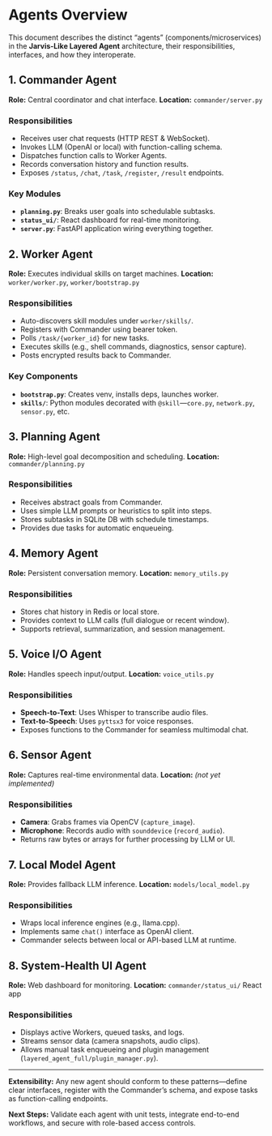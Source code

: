# Agents Overview

This document describes the distinct “agents” (components/microservices) in the **Jarvis-Like Layered Agent** architecture, their responsibilities, interfaces, and how they interoperate.

## 1. Commander Agent

**Role:** Central coordinator and chat interface.
**Location:** `commander/server.py`

### Responsibilities

* Receives user chat requests (HTTP REST & WebSocket).
* Invokes LLM (OpenAI or local) with function-calling schema.
* Dispatches function calls to Worker Agents.
* Records conversation history and function results.
* Exposes `/status`, `/chat`, `/task`, `/register`, `/result` endpoints.

### Key Modules

* **`planning.py`**: Breaks user goals into schedulable subtasks.
* **`status_ui/`**: React dashboard for real-time monitoring.
* **`server.py`**: FastAPI application wiring everything together.

## 2. Worker Agent

**Role:** Executes individual skills on target machines.
**Location:** `worker/worker.py`, `worker/bootstrap.py`

### Responsibilities

* Auto-discovers skill modules under `worker/skills/`.
* Registers with Commander using bearer token.
* Polls `/task/{worker_id}` for new tasks.
* Executes skills (e.g., shell commands, diagnostics, sensor capture).
* Posts encrypted results back to Commander.

### Key Components

* **`bootstrap.py`**: Creates venv, installs deps, launches worker.
* **`skills/`**: Python modules decorated with `@skill`—`core.py`, `network.py`, `sensor.py`, etc.

## 3. Planning Agent

**Role:** High-level goal decomposition and scheduling.
**Location:** `commander/planning.py`

### Responsibilities

* Receives abstract goals from Commander.
* Uses simple LLM prompts or heuristics to split into steps.
* Stores subtasks in SQLite DB with schedule timestamps.
* Provides due tasks for automatic enqueueing.

## 4. Memory Agent

**Role:** Persistent conversation memory.
**Location:** `memory_utils.py`

### Responsibilities

* Stores chat history in Redis or local store.
* Provides context to LLM calls (full dialogue or recent window).
* Supports retrieval, summarization, and session management.

## 5. Voice I/O Agent

**Role:** Handles speech input/output.
**Location:** `voice_utils.py`

### Responsibilities

* **Speech-to-Text**: Uses Whisper to transcribe audio files.
* **Text-to-Speech**: Uses `pyttsx3` for voice responses.
* Exposes functions to the Commander for seamless multimodal chat.

## 6. Sensor Agent

**Role:** Captures real-time environmental data.
**Location:** _(not yet implemented)_

### Responsibilities

* **Camera**: Grabs frames via OpenCV (`capture_image`).
* **Microphone**: Records audio with `sounddevice` (`record_audio`).
* Returns raw bytes or arrays for further processing by LLM or UI.

## 7. Local Model Agent

**Role:** Provides fallback LLM inference.
**Location:** `models/local_model.py`

### Responsibilities

* Wraps local inference engines (e.g., llama.cpp).
* Implements same `chat()` interface as OpenAI client.
* Commander selects between local or API-based LLM at runtime.

## 8. System-Health UI Agent

**Role:** Web dashboard for monitoring.
**Location:** `commander/status_ui/` React app

### Responsibilities

* Displays active Workers, queued tasks, and logs.
* Streams sensor data (camera snapshots, audio clips).
* Allows manual task enqueueing and plugin management
  (`layered_agent_full/plugin_manager.py`).

---

**Extensibility:** Any new agent should conform to these patterns—define clear interfaces, register with the Commander’s schema, and expose tasks as function-calling endpoints.

**Next Steps:** Validate each agent with unit tests, integrate end-to-end workflows, and secure with role-based access controls.
